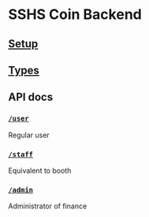 # SSHS Coin Backend

## [Setup](docs/setup.md)

## [Types](docs/types.md)

## API docs

### [`/user`](docs/user.md)
Regular user


### [`/staff`](docs/staff.md)
Equivalent to booth

### [`/admin`](docs/admin.md)
Administrator of finance
